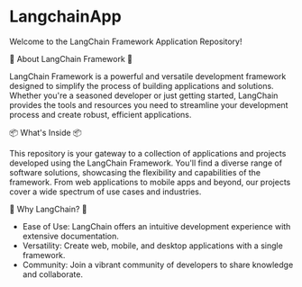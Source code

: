 # LangchainApp
Welcome to the LangChain Framework Application Repository!

🚀 About LangChain Framework 🚀

LangChain Framework is a powerful and versatile development framework designed to simplify the process of building applications and solutions. Whether you're a seasoned developer or just getting started, LangChain provides the tools and resources you need to streamline your development process and create robust, efficient applications.

📦 What's Inside 📦

This repository is your gateway to a collection of applications and projects developed using the LangChain Framework. You'll find a diverse range of software solutions, showcasing the flexibility and capabilities of the framework. From web applications to mobile apps and beyond, our projects cover a wide spectrum of use cases and industries.

🌟 Why LangChain? 🌟

* Ease of Use: LangChain offers an intuitive development experience with extensive documentation.
* Versatility: Create web, mobile, and desktop applications with a single framework.
* Community: Join a vibrant community of developers to share knowledge and collaborate.
